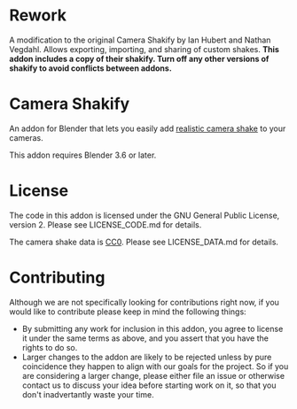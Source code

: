 # Rework

A modification to the original Camera Shakify by Ian Hubert and Nathan Vegdahl. Allows exporting, importing, and sharing of custom shakes. **This addon includes a copy of their shakify. Turn off any other versions of shakify to avoid conflicts between addons.**

# Camera Shakify

An addon for Blender that lets you easily add [realistic camera shake](https://youtu.be/4lCm_jqoBrI) to your cameras.

This addon requires Blender 3.6 or later.

# License

The code in this addon is licensed under the GNU General Public License, version 2.  Please see LICENSE_CODE.md for details.

The camera shake data is [CC0](https://creativecommons.org/publicdomain/zero/1.0/).  Please see LICENSE_DATA.md for details.

# Contributing

Although we are not specifically looking for contributions right now, if you would like to contribute please keep in mind the following things:

- By submitting any work for inclusion in this addon, you agree to license it under the same terms as above, and you assert that you have the rights to do so.
- Larger changes to the addon are likely to be rejected unless by pure coincidence they happen to align with our goals for the project.  So if you are considering a larger change, please either file an issue or otherwise contact us to discuss your idea before starting work on it, so that you don't inadvertantly waste your time.
